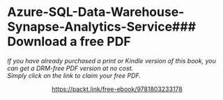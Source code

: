 # Azure-SQL-Data-Warehouse-Synapse-Analytics-Service### Download a free PDF

 <i>If you have already purchased a print or Kindle version of this book, you can get a DRM-free PDF version at no cost.<br>Simply click on the link to claim your free PDF.</i>
<p align="center"> <a href="https://packt.link/free-ebook/9781803233178">https://packt.link/free-ebook/9781803233178 </a> </p>